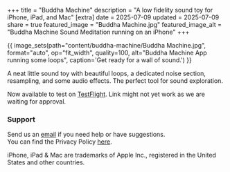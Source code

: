 +++
title = "Buddha Machine"
description = "A low fidelity sound toy for iPhone, iPad, and Mac"
[extra]
date = 2025-07-09
updated = 2025-07-09
share = true
featured_image = "Buddha Machine.jpg"
featured_image_alt = "Buddha Machine Sound Meditation running on an iPhone"
+++


{{ image_sets(path="content/buddha-machine/Buddha Machine.jpg", format="auto", op="fit_width", quality=100, alt="Buddha Machine App running some loops", caption='Get ready for a wall of sound.') }}

A neat little sound toy with beautiful loops, a dedicated noise section, resampling, and some audio effects. The perfect tool for sound exploration.

Now available to test on [TestFlight](https://testflight.apple.com/join/1tcVDQvK). Link might not yet work as we are waiting for approval.

### Support  
Send us an [email](mailto:hi@project7III.com) if you need help or have suggestions.  
You can find the Privacy Policy [here](/buddha-machine/privacy-policy).

<div class="footnote-definition"><p>iPhone, iPad & Mac are trademarks of Apple Inc., registered in the United States and other countries.</p></div>
